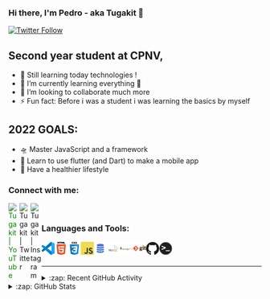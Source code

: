 ### Hi there, I'm Pedro - aka Tugakit 👋 


[![Twitter Follow](https://img.shields.io/twitter/follow/Tugakit?color=1DA1F2&logo=twitter&style=for-the-badge)](https://twitter.com/intent/follow?original_referer=https%3A%2F%2Fgithub.com%2FTugakit&screen_name=Tugakit)

## Second year student at CPNV, 

- 🔭 Still learning today technologies !
- 🌱 I’m currently learning everything 🤣
- 👯 I’m looking to collaborate much more
- ⚡ Fun fact: Before i was a student i was learning the basics by myself
## 2022 GOALS:
- 🛸 Master JavaScript and a framework
- 🎌 Learn to use flutter (and Dart) to make a mobile app
- 🥗 Have a healthier lifestyle

### Connect with me:

[<img align="left" alt="Tugakit | YouTube" width="22px" src="https://cdn.jsdelivr.net/npm/simple-icons@v3/icons/youtube.svg" style="color: green;" />][youtube]
[<img align="left" alt="Tugakit | Twitter" width="22px" src="https://cdn.jsdelivr.net/npm/simple-icons@v3/icons/twitter.svg" />][twitter]
[<img align="left" alt="Tugakit | Instagram" width="22px" src="https://cdn.jsdelivr.net/npm/simple-icons@v3/icons/instagram.svg" />][instagram]

<br />

### Languages and Tools:

<img align="left" alt="Visual Studio Code" width="26px" src="https://raw.githubusercontent.com/github/explore/80688e429a7d4ef2fca1e82350fe8e3517d3494d/topics/visual-studio-code/visual-studio-code.png" />
<img align="left" alt="HTML5" width="26px" src="https://raw.githubusercontent.com/github/explore/80688e429a7d4ef2fca1e82350fe8e3517d3494d/topics/html/html.png" />
<img align="left" alt="CSS3" width="26px" src="https://raw.githubusercontent.com/github/explore/80688e429a7d4ef2fca1e82350fe8e3517d3494d/topics/css/css.png" />
<img align="left" alt="JavaScript" width="26px" src="https://raw.githubusercontent.com/github/explore/80688e429a7d4ef2fca1e82350fe8e3517d3494d/topics/javascript/javascript.png"/>
<img align="left" alt="SQL" width="26px" src="https://raw.githubusercontent.com/github/explore/80688e429a7d4ef2fca1e82350fe8e3517d3494d/topics/sql/sql.png" />
<img align="left" alt="MySQL" width="26px" src="https://raw.githubusercontent.com/github/explore/80688e429a7d4ef2fca1e82350fe8e3517d3494d/topics/mysql/mysql.png" />
<img align="left" alt="MongoDB" width="26px" src="https://raw.githubusercontent.com/github/explore/80688e429a7d4ef2fca1e82350fe8e3517d3494d/topics/mongodb/mongodb.png" />
<img align="left" alt="Git" width="26px" src="https://raw.githubusercontent.com/github/explore/80688e429a7d4ef2fca1e82350fe8e3517d3494d/topics/git/git.png" />
<img align="left" alt="GitHub" width="26px" src="https://raw.githubusercontent.com/github/explore/78df643247d429f6cc873026c0622819ad797942/topics/github/github.png" />
<img align="left" alt="Terminal" width="26px" src="https://raw.githubusercontent.com/github/explore/80688e429a7d4ef2fca1e82350fe8e3517d3494d/topics/terminal/terminal.png" />

<br />
<br />

---

<details>
  <summary>:zap: Recent GitHub Activity</summary>
  
<!--START_SECTION:activity-->
1. 🎉 Merged PR [#1](https://github.com/Tugakit/RPG_Game/pull/1) in [Tugakit/RPG_Game](https://github.com/Tugakit/RPG_Game)
2. 🎉 Merged PR [#1](https://github.com/Tugakit/Arduino/pull/1) in [Tugakit/Arduino](https://github.com/Tugakit/Arduino)
3. 💪 Opened PR [#1](https://github.com/Tugakit/Arduino/pull/1) in [Tugakit/Arduino](https://github.com/Tugakit/Arduino)
<!--END_SECTION:activity-->

</details>

<details>
  <summary>:zap: GitHub Stats</summary>

  <img align="left" alt="Tugakit's GitHub Stats" src="https://wsedsdfsdfsdf.vercel.app/api?username=Tugakit&show_icons=true&hide_border=true" />

</details>


[twitter]: https://twitter.com/tugakit
[youtube]: https://youtube.com/tugakit
[instagram]: https://instagram.com/tugakit
